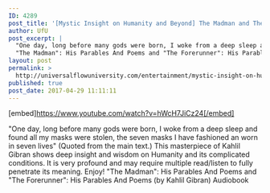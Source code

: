 ```yaml
---
ID: 4289
post_title: '[Mystic Insight on Humanity and Beyond] The Madman and The Forerunner (Audiobook)'
author: UfU
post_excerpt: |
  "One day, long before many gods were born, I woke from a deep sleep and found all my masks were stolen, the seven masks I have fashioned an worn in seven lives" (Quoted from the main text.) This masterpiece of Kahlil Gibran shows deep insight and wisdom on Humanity and its complicated conditions. It is very profound and may require multiple read/listen to fully penetrate its meaning. Enjoy!
  "The Madman": His Parables And Poems and "The Forerunner": His Parables And Poems (by Kahlil Gibran) Audiobook
layout: post
permalink: >
  http://universalflowuniversity.com/entertainment/mystic-insight-on-humanity-and-beyond-the-madman-and-the-forerunner-audiobook/
published: true
post_date: 2017-04-29 11:11:11
---
```

[embed]https://www.youtube.com/watch?v=hWcH7JiCz24[/embed]<br>
<p>"One day, long before many gods were born, I woke from a deep sleep and found all my masks were stolen, the seven masks I have fashioned an worn in seven lives" (Quoted from the main text.) This masterpiece of Kahlil Gibran shows deep insight and wisdom on Humanity and its complicated conditions. It is very profound and may require multiple read/listen to fully penetrate its meaning. Enjoy!
"The Madman": His Parables And Poems and "The Forerunner": His Parables And Poems (by Kahlil Gibran) Audiobook</p>